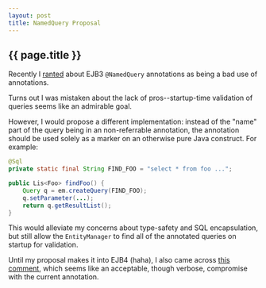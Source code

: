 ```yaml
---
layout: post
title: NamedQuery Proposal
---
```


<h2>{{ page.title }}</h2>

Recently I [ranted](/2008/12/19/namedquery-considered-stupid) about EJB3 `@NamedQuery` annotations as being a bad use of annotations.

Turns out I was mistaken about the lack of pros--startup-time validation of
queries seems like an admirable goal.

However, I would propose a different implementation: instead of the "name" part of the query being in an non-referrable annotation, the annotation should be used solely as a marker on an otherwise pure Java construct. For example:

```java
@Sql
private static final String FIND_FOO = "select * from foo ...";

public Lis<Foo> findFoo() {
    Query q = em.createQuery(FIND_FOO);
    q.setParameter(...);
    return q.getResultList();
}
```

This would alleviate my concerns about type-safety and SQL encapsulation, but still allow the `EntityManager` to find all of the annotated queries on startup for validation.

Until my proposal makes it into EJB4 (haha), I also came across [this comment][1], which seems like an acceptable, though verbose, compromise with the current annotation.

[1]: http://freddy33.blogspot.com/2007/07/jpa-namedqueries-and-jdbc-40.html?showComment=1203615720000#c9040118016780285760 

